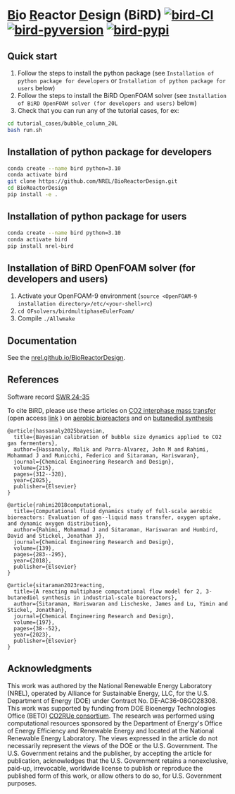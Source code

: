 # <ins>Bi</ins>o <ins>R</ins>eactor <ins>D</ins>esign (BiRD) [![bird-CI](https://github.com/NREL/BioReactorDesign/actions/workflows/ci.yml/badge.svg)](https://github.com/NREL/BioReactorDesign/actions/workflows/ci.yml) [![bird-pyversion](https://img.shields.io/pypi/pyversions/NREL-bird.svg)](https://pypi.org/project/NREL-bird/)  [![bird-pypi](https://badge.fury.io/py/nrel-bird.svg)](https://badge.fury.io/py/nrel-bird)

## Quick start
1. Follow the steps to install the python package (see `Installation of python package for developers` or `Installation of python package for users` below)
2. Follow the steps to install the BiRD OpenFOAM solver (see `Installation of BiRD OpenFOAM solver (for developers and users)` below)
3. Check that you can run any of the tutorial cases, for ex:

```bash
cd tutorial_cases/bubble_column_20L
bash run.sh
``` 

## Installation of python package for developers

```bash
conda create --name bird python=3.10
conda activate bird
git clone https://github.com/NREL/BioReactorDesign.git
cd BioReactorDesign
pip install -e .
```

## Installation of python package for users

```bash
conda create --name bird python=3.10
conda activate bird
pip install nrel-bird
```

## Installation of BiRD OpenFOAM solver (for developers and users)

1. Activate your OpenFOAM-9 environment (`source <OpenFOAM-9 installation directory>/etc/<your-shell>rc`)
2. `cd OFsolvers/birdmultiphaseEulerFoam/`
3. Compile `./Allwmake`

## Documentation

See the [nrel.github.io/BioReactorDesign](https://nrel.github.io/BioReactorDesign).


## References

Software record [SWR 24-35](https://www.osti.gov/biblio/2319227)

To cite BiRD, please use these articles on [CO2 interphase mass transfer](https://doi.org/10.1016/j.cherd.2025.01.034) (open access [link](https://arxiv.org/pdf/2404.19636) ) on [aerobic bioreactors](https://doi.org/10.1016/j.cherd.2018.08.033) and on [butanediol synthesis](https://doi.org/10.1016/j.cherd.2023.07.031)


```
@article{hassanaly2025bayesian,
  title={Bayesian calibration of bubble size dynamics applied to CO2 gas fermenters},
  author={Hassanaly, Malik and Parra-Alvarez, John M and Rahimi, Mohammad J and Municchi, Federico and Sitaraman, Hariswaran},
  journal={Chemical Engineering Research and Design},
  volume={215},
  pages={312--328},
  year={2025},
  publisher={Elsevier}
}

@article{rahimi2018computational,
  title={Computational fluid dynamics study of full-scale aerobic bioreactors: Evaluation of gas--liquid mass transfer, oxygen uptake, and dynamic oxygen distribution},
  author={Rahimi, Mohammad J and Sitaraman, Hariswaran and Humbird, David and Stickel, Jonathan J},
  journal={Chemical Engineering Research and Design},
  volume={139},
  pages={283--295},
  year={2018},
  publisher={Elsevier}
}

@article{sitaraman2023reacting,
  title={A reacting multiphase computational flow model for 2, 3-butanediol synthesis in industrial-scale bioreactors},
  author={Sitaraman, Hariswaran and Lischeske, James and Lu, Yimin and Stickel, Jonathan},
  journal={Chemical Engineering Research and Design},
  volume={197},
  pages={38--52},
  year={2023},
  publisher={Elsevier}
}
```

## Acknowledgments

This work was authored by the National Renewable Energy Laboratory (NREL), operated by Alliance for Sustainable Energy, LLC, for the U.S. Department of Energy (DOE) under Contract No. DE-AC36-08GO28308. This work was supported by funding from DOE Bioenergy Technologies Office (BETO) [CO2RUe consortium](https://www.energy.gov/eere/co2rue). The research was performed using computational resources sponsored by the Department of Energy's Office of Energy Efficiency and Renewable Energy and located at the National Renewable Energy Laboratory. The views expressed in the article do not necessarily represent the views of the DOE or the U.S. Government. The U.S. Government retains and the publisher, by accepting the article for publication, acknowledges that the U.S. Government retains a nonexclusive, paid-up, irrevocable, worldwide license to publish or reproduce the published form of this work, or allow others to do so, for U.S. Government purposes.



